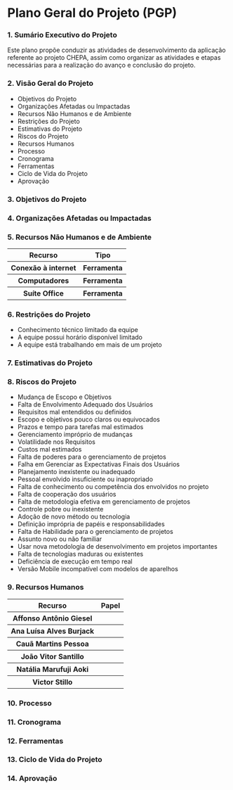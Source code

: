# Plano Geral do Projeto (PGP)

### 1. Sumário Executivo do Projeto
Este plano propõe conduzir as atividades de desenvolvimento da aplicação referente ao projeto CHEPA, assim como organizar as atividades e etapas necessárias para a realização do avanço e conclusão do projeto.

### 2. Visão Geral do Projeto

* Objetivos do Projeto
* Organizações Afetadas ou Impactadas
* Recursos Não Humanos e de Ambiente
* Restrições do Projeto
* Estimativas do Projeto
* Riscos do Projeto
* Recursos Humanos
* Processo  
* Cronograma
* Ferramentas
* Ciclo de Vida do Projeto
* Aprovação

### 3. Objetivos do Projeto


### 4. Organizações Afetadas ou Impactadas


### 5. Recursos Não Humanos e de Ambiente

<table>
  <tr>
    <th>Recurso</th>
    <th>Tipo</th> 
  </tr>
  <tr>
    <th>Conexão à internet</th>
    <th>Ferramenta</th> 
  </tr>
  <tr>
    <th>Computadores</th>
    <th>Ferramenta</th> 
  </tr>
  <tr>
    <th>Suíte Office</th>
    <th>Ferramenta</th> 
  </tr>
</table>

### 6. Restrições do Projeto
* Conhecimento técnico limitado da equipe  
* A equipe possui horário disponível limitado  
* A equipe está trabalhando em mais de um projeto
  
### 7. Estimativas do Projeto

### 8. Riscos do Projeto
* Mudança de Escopo e Objetivos
* Falta de Envolvimento Adequado dos Usuários
* Requisitos mal entendidos ou definidos
* Escopo e objetivos pouco claros ou equivocados
* Prazos e tempo para tarefas mal estimados
* Gerenciamento impróprio de mudanças
* Volatilidade nos Requisitos
* Custos mal estimados
* Falta de poderes para o gerenciamento de projetos
* Falha em Gerenciar as Expectativas Finais dos Usuários
* Planejamento inexistente ou inadequado
* Pessoal envolvido insuficiente ou inapropriado
* Falta de conhecimento ou competência dos envolvidos no projeto
* Falta de cooperação dos usuários
* Falta de metodologia efetiva em gerenciamento de projetos
* Controle pobre ou inexistente
* Adoção de novo método ou tecnologia
* Definição imprópria de papéis e responsabilidades
* Falta de Habilidade para o gerenciamento de projetos
* Assunto novo ou não familiar
* Usar nova metodologia de desenvolvimento em projetos importantes
* Falta de tecnologias maduras ou existentes
* Deficiência de execução em tempo real
* Versão Mobile incompatível com modelos de aparelhos

### 9. Recursos Humanos 
<table>
  <tr>
    <th>Recurso</th>
    <th>Papel</th> 
  </tr>
  <tr>
    <th>Affonso Antônio Giesel</th>
    <th></th> 
  </tr>
  <tr>
    <th>Ana Luísa Alves Burjack</th>
    <th></th> 
  </tr>
  <tr>
    <th>Cauã Martins Pessoa</th>
    <th></th> 
  </tr>
  <tr>
    <th>João Vitor Santillo</th>
    <th></th> 
  </tr>
  <tr>
    <th>Natália Marufuji Aoki</th>
    <th></th> 
  </tr>
  <tr>
    <th>Victor Stillo</th>
    <th></th> 
  </tr>
</table>

### 10. Processo  

### 11. Cronograma

### 12. Ferramentas
  
### 13. Ciclo de Vida do Projeto

### 14. Aprovação
